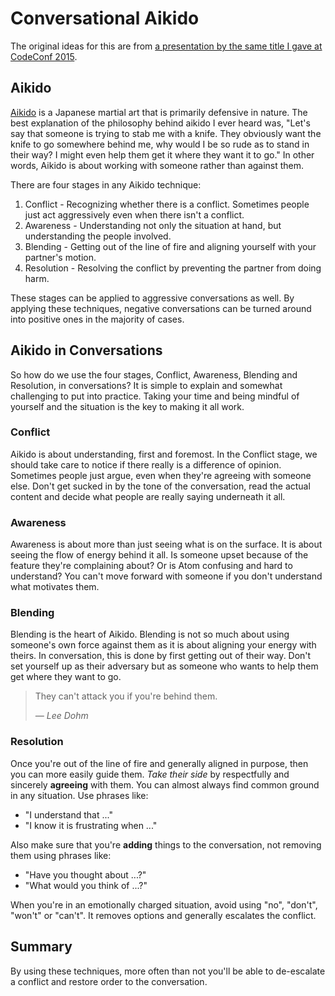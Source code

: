 # Conversational Aikido

The original ideas for this are from [a presentation by the same title I gave at CodeConf 2015](https://speakerdeck.com/leedohm/conversational-aikido-1).

## Aikido

[Aikido](https://en.wikipedia.org/wiki/Aikido) is a Japanese martial art that is primarily defensive in nature. The best explanation of the philosophy behind aikido I ever heard was, "Let's say that someone is trying to stab me with a knife. They obviously want the knife to go somewhere behind me, why would I be so rude as to stand in their way? I might even help them get it where they want it to go." In other words, Aikido is about working with someone rather than against them.

There are four stages in any Aikido technique:

1. Conflict - Recognizing whether there is a conflict. Sometimes people just act aggressively even when there isn't a conflict.
1. Awareness - Understanding not only the situation at hand, but understanding the people involved.
1. Blending - Getting out of the line of fire and aligning yourself with your partner's motion.
1. Resolution - Resolving the conflict by preventing the partner from doing harm.

These stages can be applied to aggressive conversations as well. By applying these techniques, negative conversations can be turned around into positive ones in the majority of cases.

## Aikido in Conversations

So how do we use the four stages, Conflict, Awareness, Blending and Resolution, in conversations? It is simple to explain and somewhat challenging to put into practice. Taking your time and being mindful of yourself and the situation is the key to making it all work.

### Conflict

Aikido is about understanding, first and foremost. In the Conflict stage, we should take care to notice if there really is a difference of opinion. Sometimes people just argue, even when they're agreeing with someone else. Don't get sucked in by the tone of the conversation, read the actual content and decide what people are really saying underneath it all.

### Awareness

Awareness is about more than just seeing what is on the surface. It is about seeing the flow of energy behind it all. Is someone upset because of the feature they're complaining about? Or is Atom confusing and hard to understand? You can't move forward with someone if you don't understand what motivates them.

### Blending

Blending is the heart of Aikido. Blending is not so much about using someone's own force against them as it is about aligning your energy with theirs. In conversation, this is done by first getting out of their way. Don't set yourself up as their adversary but as someone who wants to help them get where they want to go.

> They can't attack you if you're behind them.
>
> *&mdash; Lee Dohm*

### Resolution

Once you're out of the line of fire and generally aligned in purpose, then you can more easily guide them. *Take their side* by respectfully and sincerely **agreeing** with them. You can almost always find common ground in any situation. Use phrases like:

* "I understand that ..."
* "I know it is frustrating when ..."

Also make sure that you're **adding** things to the conversation, not removing them using phrases like:

* "Have you thought about ...?"
* "What would you think of ...?"

When you're in an emotionally charged situation, avoid using "no", "don't", "won't" or "can't". It removes options and generally escalates the conflict.

## Summary

By using these techniques, more often than not you'll be able to de-escalate a conflict and restore order to the conversation.
